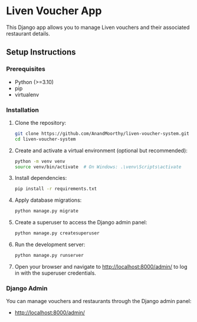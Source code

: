 # Liven Voucher App

This Django app allows you to manage Liven vouchers and their associated restaurant details.

## Setup Instructions

### Prerequisites

- Python (>=3.10)
- pip
- virtualenv

### Installation

1. Clone the repository:

    ```bash
    git clone https://github.com/AnandMoorthy/liven-voucher-system.git
    cd liven-voucher-system
    ```

2. Create and activate a virtual environment (optional but recommended):

    ```bash
    python -m venv venv
    source venv/bin/activate  # On Windows: .\venv\Scripts\activate
    ```

3. Install dependencies:

    ```bash
    pip install -r requirements.txt
    ```

4. Apply database migrations:

    ```bash
    python manage.py migrate
    ```

5. Create a superuser to access the Django admin panel:

    ```bash
    python manage.py createsuperuser
    ```

6. Run the development server:

    ```bash
    python manage.py runserver
    ```

7. Open your browser and navigate to [http://localhost:8000/admin/](http://localhost:8000/admin/) to log in with the superuser credentials.

### Django Admin

You can manage vouchers and restaurants through the Django admin panel:

- [http://localhost:8000/admin/](http://localhost:8000/admin/)